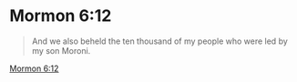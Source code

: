 # Mormon 6:12

> And we also beheld the ten thousand of my people who were led by my son Moroni.

[Mormon 6:12](https://www.churchofjesuschrist.org/study/scriptures/bofm/morm/6?lang=eng&id=p12#p12)


